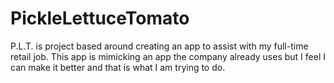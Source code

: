 # PickleLettuceTomato

P.L.T. is project based around creating an app to assist with my full-time retail job. This app is mimicking an app the company already uses but I feel I can make it better and that is what I am trying to do.

